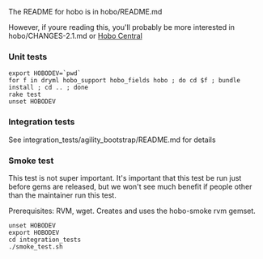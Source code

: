 The README for hobo is in hobo/README.md

However, if youre reading this, you'll probably be more interested in 
hobo/CHANGES-2.1.md or [Hobo Central](http://cookbook.hobocentral.net)

### Unit tests

    export HOBODEV=`pwd`
    for f in dryml hobo_support hobo_fields hobo ; do cd $f ; bundle install ; cd .. ; done
    rake test
    unset HOBODEV

### Integration tests

See integration\_tests/agility\_bootstrap/README.md for details

### Smoke test

This test is not super important. It's important that this test be run
just before gems are released, but we won't see much benefit if people
other than the maintainer run this test.

Prerequisites:  RVM, wget.   Creates and uses the hobo-smoke rvm gemset.

    unset HOBODEV
    export HOBODEV
    cd integration_tests
    ./smoke_test.sh

